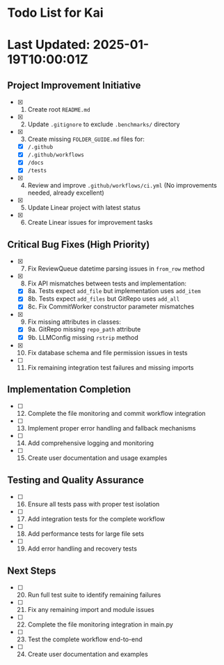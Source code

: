 # Todo List for Kai
# Last Updated: 2025-01-19T10:00:01Z

## Project Improvement Initiative

- [x] 1. Create root `README.md`
- [x] 2. Update `.gitignore` to exclude `.benchmarks/` directory
- [x] 3. Create missing `FOLDER_GUIDE.md` files for:
  - [x] `/.github`
  - [x] `/.github/workflows`
  - [x] `/docs`
  - [x] `/tests`
- [x] 4. Review and improve `.github/workflows/ci.yml` (No improvements needed, already excellent)
- [x] 5. Update Linear project with latest status
- [x] 6. Create Linear issues for improvement tasks

## Critical Bug Fixes (High Priority)

- [x] 7. Fix ReviewQueue datetime parsing issues in `from_row` method
- [x] 8. Fix API mismatches between tests and implementation:
  - [x] 8a. Tests expect `add_file` but implementation uses `add_item`
  - [x] 8b. Tests expect `add_files` but GitRepo uses `add_all`
  - [x] 8c. Fix CommitWorker constructor parameter mismatches
- [x] 9. Fix missing attributes in classes:
  - [x] 9a. GitRepo missing `repo_path` attribute
  - [x] 9b. LLMConfig missing `rstrip` method
- [x] 10. Fix database schema and file permission issues in tests
- [ ] 11. Fix remaining integration test failures and missing imports

## Implementation Completion

- [ ] 12. Complete the file monitoring and commit workflow integration
- [ ] 13. Implement proper error handling and fallback mechanisms
- [ ] 14. Add comprehensive logging and monitoring
- [ ] 15. Create user documentation and usage examples

## Testing and Quality Assurance

- [ ] 16. Ensure all tests pass with proper test isolation
- [ ] 17. Add integration tests for the complete workflow
- [ ] 18. Add performance tests for large file sets
- [ ] 19. Add error handling and recovery tests

## Next Steps

- [ ] 20. Run full test suite to identify remaining failures
- [ ] 21. Fix any remaining import and module issues
- [ ] 22. Complete the file monitoring integration in main.py
- [ ] 23. Test the complete workflow end-to-end
- [ ] 24. Create user documentation and examples 